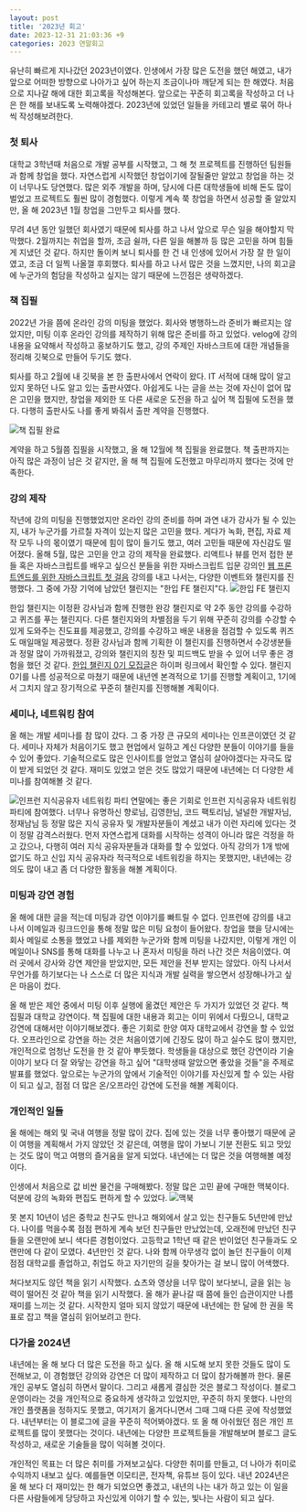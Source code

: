 ```yaml
---
layout: post
title: '2023년 회고'
date: 2023-12-31 21:03:36 +9
categories: 2023 연말회고
---
```


유난히 빠르게 지나갔던 2023년이였다. 인생에서 가장 많은 도전을 했던 해였고, 내가 앞으로 어떠한 방향으로 나아가고 싶어 하는지 조금이나마 깨닫게 되는 한 해였다. 처음으로 지나갈 해에 대한 회고록을 작성해본다. 앞으로는 꾸준히 회고록을 작성하고 더 나은 한 해를 보내도록 노력해야겠다. 2023년에 있었던 일들을 카테고리 별로 묶어 하나씩 작성해보려한다.

### 첫 퇴사

대학교 3학년때 처음으로 개발 공부를 시작했고, 그 해 첫 프로젝트를 진행하던 팀원들과 함께 창업을 했다. 자연스럽게 시작했던 창업이기에 잘될줄만 알았고 창업을 하는 것이 너무나도 당연했다. 많은 외주 개발을 하며, 당시에 다른 대학생들에 비해 돈도 많이 벌었고 프로젝트도 훨씬 많이 경험했다. 이렇게 계속 쭉 창업을 하면서 성공할 줄 알았지만, 올 해 2023년 1월 창업을 그만두고 퇴사를 했다.

무려 4년 동안 일했던 회사였기 때문에 퇴사를 하고 나서 앞으로 무슨 일을 해야할지 막막했다. 2월까지는 취업을 할까, 조금 쉴까, 다른 일을 해볼까 등 많은 고민을 하며 힘들게 지냈던 것 같다. 하지만 돌이켜 보니 퇴사를 한 건 내 인생에 있어서 가장 잘 한 일이였고, 조금 더 일찍 나올껄 후회했다. 퇴사를 하고 나서 많은 것을 느꼈지만, 나의 회고글에 누군가의 험담을 작성하고 싶지는 않기 때문에 느낀점은 생략하겠다.

### 책 집필

2022년 가을 쯤에 온라인 강의 미팅을 했었다. 회사와 병행하느라 준비가 빠르지는 않았지만, 미팅 이후 온라인 강의를 제작하기 위해 많은 준비를 하고 있었다. velog에 강의 내용을 요약해서 작성하고 홍보하기도 했고, 강의 주제인 자바스크트에 대한 개념들을 정리해 깃북으로 만들어 두기도 했다.

퇴사를 하고 2월에 내 깃북을 본 한 출판사에서 연락이 왔다. IT 서적에 대해 많이 알고 있지 못하던 나도 알고 있는 출판사였다. 아쉽게도 나는 글을 쓰는 것에 자신이 없어 많은 고민을 했지만, 창업을 제외한 또 다른 새로운 도전을 하고 싶어 책 집필에 도전을 했다. 다행히 출판사도 나를 좋게 봐줘서 출판 계약을 진행했다.

![책 집필 완료](https://github.com/hbin12212/study_repo/assets/52522662/82ae2513-1591-4efb-b8c7-056a4b08849e)

계약을 하고 5월쯤 집필을 시작했고, 올 해 12월에 책 집필을 완료했다. 책 출판까지는 아직 많은 과정이 남은 것 같지만, 올 해 책 집필에 도전했고 마무리까지 했다는 것에 만족한다.

### 강의 제작

작년에 강의 미팅을 진행했었지만 온라인 강의 준비를 하며 과연 내가 강사가 될 수 있는지, 내가 누군가를 가르칠 자격이 있는지 많은 고민을 했다. 게다가 녹화, 편집, 자료 제작 모두 나의 몫이였기 때문에 힘이 많이 들기도 했고, 여러 고민들 때문에 자신감도 떨어졌다. 올해 5월, 많은 고민을 안고 강의 제작을 완료했다. 리액트나 뷰를 먼저 접한 분들 혹은 자바스크립트를 배우고 싶으신 분들을 위한 자바스크립트 입문 강의인 [웹 프론트엔드를 위한 자바스크립트 첫 걸음](https://inf.run/7AC37) 강의를 내고 나서는, 다양한 이벤트와 챌린지를 진행했다. 그 중에 가장 기억에 남았던 챌린지는 "한입 FE 챌린지"다.
![한입 FE 챌린지](https://github.com/hbin12212/study_repo/assets/52522662/2bd14e45-89e9-42e8-b90a-7c1947a408ab)

한입 챌린지는 이정환 강사님과 함께 진행한 완강 챌린지로 약 2주 동안 강의를 수강하고 퀴즈를 푸는 챌린지다. 다른 챌린지와의 차별점을 두기 위해 꾸준히 강의를 수강할 수 있게 도와주는 진도표를 제공했고, 강의를 수강하고 배운 내용을 점검할 수 있도록 퀴즈도 매일매일 제공했다. 정환 강사님과 함께 기획한 이 챌린지를 진행하면서 수강생분들과 정말 많이 가까워졌고, 강의와 챌린지의 칭찬 및 피드백도 받을 수 있어 너무 좋은 경험을 했던 것 같다. [한입 챌린지 0기 모집글](https://winterlood.notion.site/winterlood/FE-0-fd8064c860324db6ba310f9efbd2b5b3)은 하이퍼 링크에서 확인할 수 있다. 챌린지 0기를 나름 성공적으로 마쳤기 때문에 내년엔 본격적으로 1기를 진행할 계획이고, 1기에서 그치지 않고 장기적으로 꾸준히 챌린지를 진행해볼 계획이다.

### 세미나, 네트워킹 참여

올 해는 개발 세미나를 참 많이 갔다. 그 중 가장 큰 규모의 세미나는 인프콘이였던 것 같다. 세미나 자체가 처음이기도 했고 현업에서 일하고 계신 다양한 분들이 이야기를 들을 수 있어 좋았다. 기술적으로도 많은 인사이트를 얻었고 열심히 살아야겠다는 자극도 많이 받게 되었던 것 같다. 재미도 있었고 얻은 것도 많았기 때문에 내년에는 더 다양한 세미나를 참여해볼 것 같다.

![인프런 지식공유자 네트워킹 파티](https://github.com/hbin12212/study_repo/assets/52522662/6186bb79-f8f3-4a51-abfb-5b131c1563fa)
연말에는 좋은 기회로 인프런 지식공유자 네트워킹 파티에 참여했다. 너무나 유명하신 향로님, 김영한님, 코드 팩토리님, 널널한 개발자님, 정재남님 등 정말 많은 지식 공유자 및 개발자분들이 계셨고 내가 이런 자리에 있다는 것이 정말 감격스러웠다. 먼저 자연스럽게 대화를 시작하는 성격이 아니라 많은 걱정을 하고 갔으나, 다행히 여러 지식 공유자분들과 대화를 할 수 있었다. 아직 강의가 1개 밖에 없기도 하고 신입 지식 공유자라 적극적으로 네트워킹을 하지는 못했지만, 내년에는 강의도 많이 내고 좀 더 다양한 활동을 해볼 계획이다.

### 미팅과 강연 경험

올 해에 대한 글을 적는데 미팅과 강연 이야기를 빠트릴 수 없다. 인프런에 강의를 내고 나서 이메일과 링크드인을 통해 정말 많은 미팅 요청이 들어왔다. 창업을 했을 당시에는 회사 메일로 소통을 했었고 나를 제외한 누군가와 함께 미팅을 나갔지만, 이렇게 개인 이메일이나 SNS를 통해 대화를 나누고 나 혼자서 미팅을 하러 나간 것은 처음이였다. 여러 곳에서 강사와 강연 제안을 받았지만, 모든 제안을 전부 받지는 않았다. 아직 나서서 무언가를 하기보다는 나 스스로 더 많은 지식과 개발 실력을 쌓으면서 성장해나가고 싶은 마음이 컸다.

올 해 받은 제안 중에서 미팅 이후 실행에 옮겼던 제안은 두 가지가 있었던 것 같다. 책 집필과 대학교 강연이다. 책 집필에 대한 내용과 회고는 이미 위에서 다뤘으니, 대학교 강연에 대해서만 이야기해보겠다. 좋은 기회로 한양 여자 대학교에서 강연을 할 수 있었다. 오프라인으로 강연을 하는 것은 처음이였기에 긴장도 많이 하고 실수도 많이 했지만, 개인적으로 엄청난 도전을 한 것 같아 뿌듯했다. 학생들을 대상으로 했던 강연이라 기술 이야기 보다 더 잘 와닿는 강연을 하고 싶어 "대학생때 알았으면 좋았을 것들"을 주제로 발표를 했었다. 앞으로는 누군가의 앞에서 기술적인 이야기를 자신있게 할 수 있는 사람이 되고 싶고, 점점 더 많은 온/오프라인 강연에 도전을 해볼 계획이다.

### 개인적인 일들

올 해에는 해외 및 국내 여행을 정말 많이 갔다. 집에 있는 것을 너무 좋아했기 때문에 굳이 여행을 계획해서 가지 않았던 것 같은데, 여행을 많이 가보니 기분 전환도 되고 맛있는 것도 많이 먹고 여행의 즐거움을 알게 되었다. 내년에는 더 많은 것을 여행해볼 예정이다.

인생에서 처음으로 값 비싼 물건을 구매해봤다. 정말 많은 고민 끝에 구매한 맥북이다. 덕분에 강의 녹화와 편집도 편하게 할 수 있었다.
![맥북](https://github.com/hbin12212/study_repo/assets/52522662/849249ec-2052-4bdd-8a8c-f1db7b53f0be)

못 본지 10년이 넘은 중학교 친구도 만나고 해외에서 살고 있는 친구들도 5년만에 만났다. 나이를 먹을수록 점점 편하게 계속 보던 친구들만 만났었는데, 오래전에 만났던 친구들을 오랜만에 보니 색다른 경험이었다. 고등학교 1학년 때 같은 반이었던 친구들과도 오랜만에 다 같이 모였다. 4년만인 것 같다. 나와 함께 아무생각 없이 놀던 친구들이 이제 점점 대학교를 졸업하고, 취업도 하고 자기만의 길을 찾아가는 걸 보니 많이 어색했다.

쳐다보지도 않던 책을 읽기 시작했다. 쇼츠와 영상을 너무 많이 보다보니, 글을 읽는 능력이 떨어진 것 같아 책을 읽기 시작했다. 올 해가 끝나갈 때 쯤에 들인 습관이지만 나름 재미를 느끼는 것 같다. 시작한지 얼마 되지 않았기 때문에 내년에는 한 달에 한 권을 목표로 잡고 책을 열심히 읽어보려고 한다.

### 다가올 2024년

내년에는 올 해 보다 더 많은 도전을 하고 싶다. 올 해 시도해 보지 못한 것들도 많이 도전해보고, 이 경험했던 강의와 강연은 더 많이 제작하고 더 많이 참가해볼까 한다. 물론 개인 공부도 열심히 하면서 말이다. 그리고 새롭게 결심한 것은 블로그 작성이다. 블로그 운영이라는 것을 개인적으로 중요하게 생각하고 있었지만, 꾸준히 하지 못했다. 나만의 개인 플랫폼을 정하지도 못했고, 여기저기 옮겨다니면서 그때 그때 다른 곳에 작성했었다. 내년부터는 이 블로그에 글을 꾸준히 적어봐야겠다. 또 올 해 아쉬웠던 점은 개인 프로젝트를 많이 못했다는 것이다. 내년에는 다양한 프로젝트들을 개발해보며 블로그 글도 작성하고, 새로운 기술들을 많이 익혀볼 것이다.

개인적인 목표는 더 많은 취미를 가져보고싶다. 다양한 취미를 만들고, 더 나아가 취미로 수익까지 내보고 싶다. 예를들면 이모티콘, 전자책, 유튜브 등이 있다. 내년 2024년은 올 해 보다 더 재미있는 한 해가 되었으면 좋겠고, 내년의 나는 내가 하고 있는 이 일을 다른 사람들에게 당당하고 자신있게 이야기 할 수 있는, 빛나는 사람이 되고 싶다.
